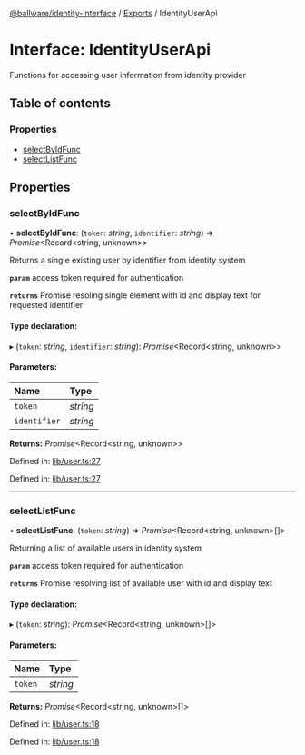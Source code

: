 [@ballware/identity-interface](../README.md) / [Exports](../modules.md) / IdentityUserApi

# Interface: IdentityUserApi

Functions for accessing user information from identity provider

## Table of contents

### Properties

- [selectByIdFunc](identityuserapi.md#selectbyidfunc)
- [selectListFunc](identityuserapi.md#selectlistfunc)

## Properties

### selectByIdFunc

• **selectByIdFunc**: (`token`: *string*, `identifier`: *string*) => *Promise*<Record<string, unknown\>\>

Returns a single existing user by identifier from identity system

**`param`** access token required for authentication

**`returns`** Promise resoling single element with id and display text for requested identifier

#### Type declaration:

▸ (`token`: *string*, `identifier`: *string*): *Promise*<Record<string, unknown\>\>

#### Parameters:

Name | Type |
:------ | :------ |
`token` | *string* |
`identifier` | *string* |

**Returns:** *Promise*<Record<string, unknown\>\>

Defined in: [lib/user.ts:27](https://github.com/ballware/ballware-client/blob/61bbbf8/libs/identity-interface/src/lib/user.ts#L27)

Defined in: [lib/user.ts:27](https://github.com/ballware/ballware-client/blob/61bbbf8/libs/identity-interface/src/lib/user.ts#L27)

___

### selectListFunc

• **selectListFunc**: (`token`: *string*) => *Promise*<Record<string, unknown\>[]\>

Returning a list of available users in identity system

**`param`** access token required for authentication

**`returns`** Promise resolving list of available user with id and display text

#### Type declaration:

▸ (`token`: *string*): *Promise*<Record<string, unknown\>[]\>

#### Parameters:

Name | Type |
:------ | :------ |
`token` | *string* |

**Returns:** *Promise*<Record<string, unknown\>[]\>

Defined in: [lib/user.ts:18](https://github.com/ballware/ballware-client/blob/61bbbf8/libs/identity-interface/src/lib/user.ts#L18)

Defined in: [lib/user.ts:18](https://github.com/ballware/ballware-client/blob/61bbbf8/libs/identity-interface/src/lib/user.ts#L18)

